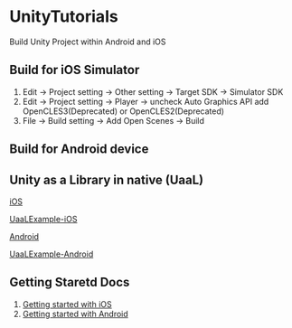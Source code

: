 # UnityTutorials
Build Unity Project within Android and iOS


## Build for iOS Simulator

1. Edit -> Project setting -> Other setting -> Target SDK -> Simulator SDK
2. Edit -> Project setting -> Player -> uncheck Auto Graphics API add OpenCLES3(Deprecated) or OpenCLES2(Deprecated)
3. File -> Build setting -> Add Open Scenes -> Build 

## Build for Android device

## Unity as a Library in native (UaaL)

[iOS](https://forum.unity.com/threads/integration-unity-as-a-library-in-native-ios-app.685219/)

[UaaLExample-iOS](https://github.com/Beyond-Chao/UnityTutorials/tree/master/UaaLExample-iOS)

[Android](https://forum.unity.com/threads/integration-unity-as-a-library-in-native-android-app.685240/)

[UaaLExample-Android](https://github.com/Beyond-Chao/UnityTutorials/tree/master/UaaLExample-Android)

## Getting Staretd Docs

 1. [Getting started with iOS](https://docs.unity3d.com/Manual/iphone-GettingStarted.html)
 2. [Getting started with Android](https://docs.unity3d.com/Manual/android-GettingStarted.html)